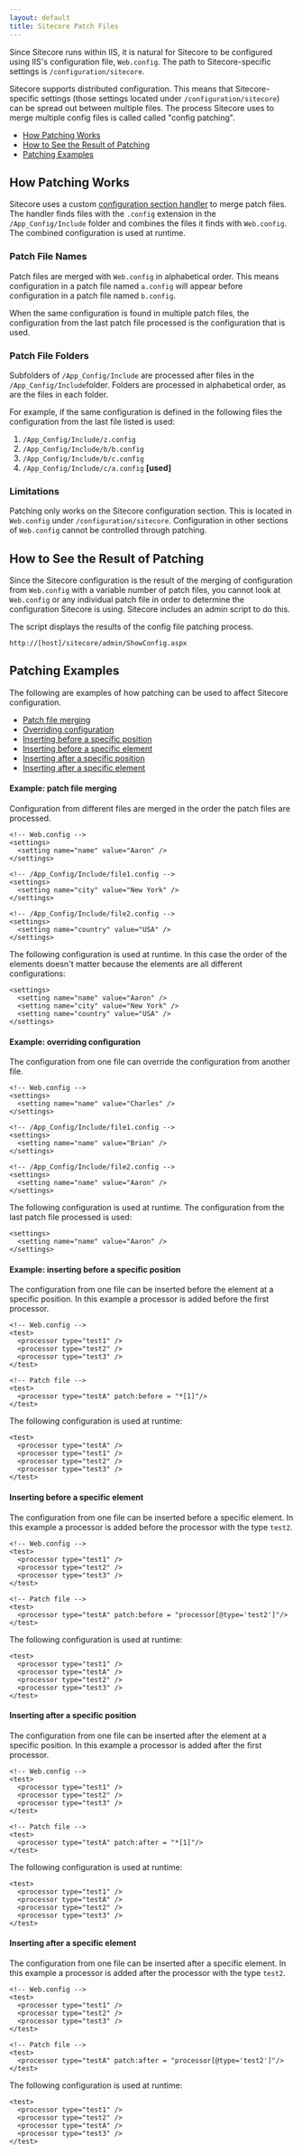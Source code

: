 ```yaml
---
layout: default
title: Sitecore Patch Files
---
```

Since Sitecore runs within IIS, it is natural for Sitecore to be configured using IIS's configuration file, `Web.config`. The path to Sitecore-specific settings is `/configuration/sitecore`.

Sitecore supports distributed configuration. This means that Sitecore-specific settings (those settings located under `/configuration/sitecore`) can be spread out between multiple files. The process Sitecore uses to merge multiple config files is called called "config patching".

* [How Patching Works](#patching_explained)
* [How to See the Result of Patching](#patching_results)
* [Patching Examples](#examples)

## <a name="patching_explained">How Patching Works</a>
Sitecore uses a custom [configuration section handler](http://msdn.microsoft.com/en-us/library/system.configuration.iconfigurationsectionhandler.aspx) to merge patch files. The handler finds files with the `.config` extension in the `/App_Config/Include` folder and combines the files it finds with `Web.config`. The combined configuration is used at runtime.

### Patch File Names
Patch files are merged with `Web.config` in alphabetical order. This means configuration in a patch file named `a.config` will appear before configuration in a patch file named `b.config`. 

When the same configuration is found in multiple patch files, the configuration from the last patch file processed is the configuration that is used.

### Patch File Folders
Subfolders of `/App_Config/Include` are processed after files in the `/App_Config/Include`folder. Folders are processed in alphabetical order, as are the files in each folder.

For example, if the same configuration is defined in the following files the configuration from the last file listed is used:

1. `/App_Config/Include/z.config`
2. `/App_Config/Include/b/b.config`
3. `/App_Config/Include/b/c.config`
4. `/App_Config/Include/c/a.config` **[used]**    

### Limitations
Patching only works on the Sitecore configuration section. This is located in `Web.config` under `/configuration/sitecore`. Configuration in other sections of `Web.config` cannot be controlled through patching.

## <a name="patching_results">How to See the Result of Patching</a>
Since the Sitecore configuration is the result of the merging of configuration from `Web.config` with a variable number of patch files, you cannot look at `Web.config` or any individual patch file in order to determine the configuration Sitecore is using. Sitecore includes an admin script to do this.

The script displays the results of the config file patching process. 

`http://[host]/sitecore/admin/ShowConfig.aspx`

## <a name="examples">Patching Examples</a>
The following are examples of how patching can be used to affect Sitecore configuration.

* [Patch file merging](#example_merging)
* [Overriding configuration](#example_overriding)
* [Inserting before a specific position](#example_insert_before_relative)
* [Inserting before a specific element](#example_insert_before_specific)
* [Inserting after a specific position](#example_insert_after_relative)
* [Inserting after a specific element](#example_insert_after_specific)

#### <a name="example_merging">Example: patch file merging</a>
Configuration from different files are merged in the order the patch files are processed.

	<!-- Web.config -->
	<settings>
	  <setting name="name" value="Aaron" />
	</settings>

	<!-- /App_Config/Include/file1.config -->
	<settings>
	  <setting name="city" value="New York" />
	</settings>

	<!-- /App_Config/Include/file2.config -->
	<settings>
	  <setting name="country" value="USA" />
	</settings>

The following configuration is used at runtime. In this case the order of the elements doesn't matter because the elements are all different configurations:

	<settings>
	  <setting name="name" value="Aaron" />
	  <setting name="city" value="New York" />
	  <setting name="country" value="USA" />
	</settings>

#### <a name="example_merging">Example: overriding configuration</a>
The configuration from one file can override the configuration from another file.

	<!-- Web.config -->
	<settings>
	  <setting name="name" value="Charles" />
	</settings>
	
	<!-- /App_Config/Include/file1.config -->
	<settings>
	  <setting name="name" value="Brian" />
	</settings>
	
	<!-- /App_Config/Include/file2.config -->
	<settings>
	  <setting name="name" value="Aaron" />
	</settings>

The following configuration is used at runtime. The configuration from the last patch file processed is used:

	<settings>
	  <setting name="name" value="Aaron" />
	</settings>

#### <a name="example_insert_before_relative">Example: inserting before a specific position</a>
The configuration from one file can be inserted before the element at a specific position. In this example a processor is added before the first processor.

	<!-- Web.config -->
	<test>
	  <processor type="test1" />
	  <processor type="test2" />
	  <processor type="test3" />
	</test>
	
	<!-- Patch file -->
	<test>
	  <processor type="testA" patch:before = "*[1]"/>
	</test>

The following configuration is used at runtime:

	<test>
	  <processor type="testA" />
	  <processor type="test1" />
	  <processor type="test2" />
	  <processor type="test3" />
	</test>

#### <a name="example_insert_before_specific">Inserting before a specific element</a>
The configuration from one file can be inserted before a specific element. In this example a processor is added before the processor with the type `test2`.

	<!-- Web.config -->
	<test>
	  <processor type="test1" />
	  <processor type="test2" />
	  <processor type="test3" />
	</test>
	
	<!-- Patch file -->
	<test>
	  <processor type="testA" patch:before = "processor[@type='test2']"/>
	</test>

The following configuration is used at runtime:

	<test>
	  <processor type="test1" />
	  <processor type="testA" />
	  <processor type="test2" />
	  <processor type="test3" />
	</test>

#### <a name="example_insert_after_relative">Inserting after a specific position</a>
The configuration from one file can be inserted after the element at a specific position. In this example a processor is added after the first processor.

	<!-- Web.config -->
	<test>
	  <processor type="test1" />
	  <processor type="test2" />
	  <processor type="test3" />
	</test>
	
	<!-- Patch file -->
	<test>
	  <processor type="testA" patch:after = "*[1]"/>
	</test>

The following configuration is used at runtime:

	<test>
	  <processor type="test1" />
	  <processor type="testA" />
	  <processor type="test2" />
	  <processor type="test3" />
	</test>

#### <a name="example_insert_after_specific">Inserting after a specific element</a>
The configuration from one file can be inserted after a specific element. In this example a processor is added after the processor with the type `test2`.

	<!-- Web.config -->
	<test>
	  <processor type="test1" />
	  <processor type="test2" />
	  <processor type="test3" />
	</test>

	<!-- Patch file -->
	<test>
	  <processor type="testA" patch:after = "processor[@type='test2']"/>
	</test>

The following configuration is used at runtime:

	<test>
	  <processor type="test1" />
	  <processor type="test2" />
	  <processor type="testA" />
	  <processor type="test3" />
	</test>


